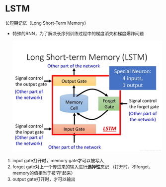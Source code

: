 # LSTM



长短期记忆（Long Short-Term Memory）

* 特殊的RNN，为了解决长序列训练过程中的梯度消失和梯度爆炸问题

  ![LSTM](LSTM.jpg)

1. input gate打开时，memory gate才可以被写入
2. forget gate对上一个传进来的输入进行**选择性**忘记 （打开时，不forget，memory的值相当于被‘存’起来）
3. output gate打开时，才可以输出
